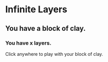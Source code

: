 # Infinite Layers
## You have a block of clay.
### You have x layers.
<p>Click anywhere to play with your block of clay.</p> <!--change to a variable, that once you click once, changes the text (story stuff here too, maybe? change block of clay to varMat (material) so it's consistent--->
<script> document.body.innerHTML = "test" </script>
  
